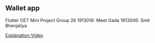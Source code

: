## Wallet app

Flutter OET Mini Project
Group 26
1913016: Meet Gada
1913006: Smit Bhenjaliya

<div><a href=https://drive.google.com/file/d/1GA1OvtePp_KbumdQzS__Gq8yPNRDgdjl/view?usp=sharing>Explanation Video </a></div>

